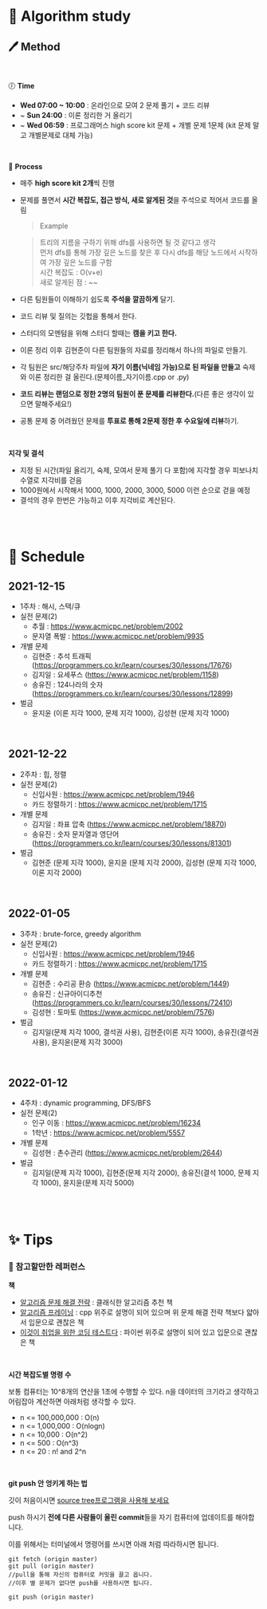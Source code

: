 # :book: Algorithm study
## :pen: Method

<br>

:clock7: **Time**
* **Wed 07:00 ~ 10:00** : 온라인으로 모여 2 문제 풀기 + 코드 리뷰
* ~ **Sun 24:00** : 이론 정리한 거 올리기
* ~ **Wed 06:59** : 프로그래머스 high score kit 문제 + 개별 문제 1문제 (kit 문제 말고 개별문제로 대체 가능)

<br>

:rocket: **Process**
* 매주 **high score kit 2개**씩 진행
* 문제를 풀면서 **시간 복잡도, 접근 방식, 새로 알게된 것**을 주석으로 적어서 코드를 올림

    >Example 

    >트리의 지름을 구하기 위해 dfs를 사용하면 될 것 같다고 생각 <br>
    >먼저 dfs를 통해 가장 깊은 노드를 찾은 후 다시 dfs를 해당 노드에서 시작하여 가장 깊은 노드를 구함 <br>
    >시간 복잡도 : O(v+e) <br>
    > 새로 알게된 점 : ~~

* 다른 팀원들이 이해하기 쉽도록 **주석을 깔끔하게** 달기.
* 코드 리뷰 및 질의는 깃헙을 통해서 한다.
* 스터디의 모멘텀을 위해 스터디 할때는 **캠을 키고 한다.**
* 이론 정리 이후 김현준이 다른 팀원들의 자료를 정리해서 하나의 파일로 만들기.
* 각 팀원은 src/해당주차 파일에 **자기 이름(닉네임 가능)으로 된 파일을 만들고** 숙제와 이론 정리한 걸 올린다.(문제이름_자기이름.cpp or .py)
* **코드 리뷰는 랜덤으로 정한 2명의 팀원이 푼 문제를 리뷰한다.**(다른 좋은 생각이 있으면 말해주세요!)
* 공통 문제 중 어려웠던 문제를 **투표로 통해 2문제 정한 후 수요일에 리뷰**하기.


<br>

**지각 및 결석**
* 지정 된 시간(파일 올리기, 숙제, 모여서 문제 풀기 다 포함)에 지각할 경우 피보나치 수열로 지각비를 걷음
* 1000원에서 시작해서 1000, 1000, 2000, 3000, 5000 이런 순으로 걷을 예정
* 결석의 경우 한번은 가능하고 이후 지각비로 계산된다.

<br>
<br>

# :calendar: Schedule
## 2021-12-15
* 1주차 : 해시, 스택/큐
* 실전 문제(2)
    * 추월 : https://www.acmicpc.net/problem/2002
    * 문자열 폭발 : https://www.acmicpc.net/problem/9935
*  개별 문제
   *  김현준 : 추석 트래픽 (https://programmers.co.kr/learn/courses/30/lessons/17676)
   *  김지일 : 요세푸스 (https://www.acmicpc.net/problem/1158)
   *  송유진 : 124나라의 숫자 (https://programmers.co.kr/learn/courses/30/lessons/12899)
* 벌금
  * 윤지윤 (이론 지각 1000, 문제 지각 1000), 김성현 (문제 지각 1000)
<br>

## 2021-12-22
* 2주차 : 힙, 정렬
* 실전 문제(2)
    * 신입사원 : https://www.acmicpc.net/problem/1946
    * 카드 정렬하기 : https://www.acmicpc.net/problem/1715
*  개별 문제
   *  김지일 : 좌표 압축 (https://www.acmicpc.net/problem/18870)
   *  송유진 : 숫자 문자열과 영단어 (https://programmers.co.kr/learn/courses/30/lessons/81301)
* 벌금
  * 김현준 (문제 지각 1000), 윤지윤 (문제 지각 2000), 김성현 (문제 지각 1000, 이론 지각 2000)
<br>

## 2022-01-05
* 3주차 : brute-force, greedy algorithm
* 실전 문제(2)
    * 신입사원 : https://www.acmicpc.net/problem/1946
    * 카드 정렬하기 : https://www.acmicpc.net/problem/1715
*  개별 문제
   *  김현준 : 수리공 환승 (https://www.acmicpc.net/problem/1449) 
   *  송유진 : 신규아이디추천 (https://programmers.co.kr/learn/courses/30/lessons/72410)
   *  김성현 : 토마토 (https://www.acmicpc.net/problem/7576)
* 벌금
  * 김지일(문제 지각 1000, 결석권 사용), 김현준(이론 지각 1000), 송유진(결석권 사용), 윤지윤(문제 지각 3000)
<br>


## 2022-01-12
* 4주차 : dynamic programming, DFS/BFS
* 실전 문제(2)
    * 인구 이동 : https://www.acmicpc.net/problem/16234
    * 1학년 : https://www.acmicpc.net/problem/5557
*  개별 문제
   *  김성현 : 촌수관리 (https://www.acmicpc.net/problem/2644)
* 벌금
  * 김지일(문제 지각 1000), 김현준(문제 지각 2000), 송유진(결석 1000, 문제 지각 1000), 윤지윤(문제 지각 5000)

<br>


<br>

# :sparkles: Tips
### :book: **참고할만한 레퍼런스**

**책**

* [알고리즘 문제 해결 전략](http://www.kyobobook.co.kr/product/detailViewKor.laf?mallGb=KOR&ejkGb=KOR&barcode=9788966260546) : 클래식한 알고리즘 추천 책
* [알고리즘 프레이닝](http://www.yes24.com/Product/Goods/72274740) : cpp 위주로 설명이 되어 있으며 위 문제 해결 전략 책보다 얇아서 입문으로 괜찮은 책
* [이것이 취업을 위한 코딩 테스트다](http://www.yes24.com/Product/Goods/91433923) : 파이썬 위주로 설명이 되어 있고 입문으로 괜찮은 책

<br>

**시간 복잡도별 명령 수**

보통 컴퓨터는 10^8개의 연산을 1초에 수행할 수 있다.
n을 데이터의 크기라고 생각하고 어림잡아 계산하면 아래처럼 생각할 수 있다.
* n <= 100,000,000 : O(n) 
* n <= 1,000,000 : O(nlogn)
* n <= 10,000 : O(n^2)
* n <= 500 : O(n^3)
* n <= 20 : n! and 2^n

<br>

**git push 안 엉키게 하는 법**

깃이 처음이시면 [source tree프로그램을 사용해 보세요](https://www.sourcetreeapp.com/)

push 하시기 **전에 다른 사람들이 올린 commit**들을 자기 컴퓨터에 업데이트를 해야합니다.

이를 위해서는 터미널에서 명령어를 쓰시면 아래 처럼 따라하시면 됩니다.
```
git fetch (origin master)
git pull (origin master)
//pull을 통해 자신의 컴퓨터로 커밋을 끌고 옵니다.
//이후 별 문제가 없다면 push를 사용하시면 됩니다.

git push (origin master)

```
